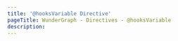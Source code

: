 ```yaml
---
title: '@hooksVariable Directive'
pageTitle: WunderGraph - Directives - @hooksVariable
description:
---
```

